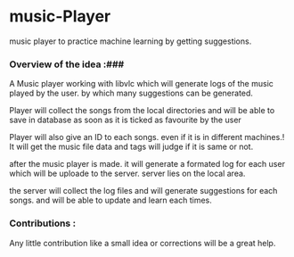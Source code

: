 # music-Player
music player to practice machine learning by getting suggestions.

### Overview of the idea :###

A Music player working with libvlc which will generate logs of the music played by the user. by which many suggestions can be generated.

Player will collect the songs from the local directories and will be able to save in database as soon as it is ticked as favourite by the user

Player will also give an ID to each songs. even if it is in different machines.! It will get the music file data and tags will judge if it is same or not.

after the music player is made. it will generate a formated log for each user which will be uploade to the server. server lies on the local area. 

the server will collect the log files and will generate suggestions for each songs. and will be able to update and learn each times.

### Contributions : ###
Any little contribution like a small idea or corrections will be a great help.

